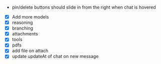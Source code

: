 - pin/delete buttons should slide in from the right when chat is hovered
- [x] Add more models
- [x] reasoning
- [x] branching
- [x] attachments
- [x] tools
- [x] pdfs
- [x] add file on attach
- [x] update updateAt of chat on new message
